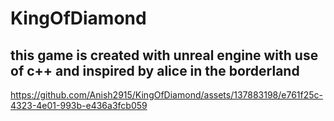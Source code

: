 # KingOfDiamond
## this game is created with unreal engine with use of c++ and inspired by alice in the borderland


https://github.com/Anish2915/KingOfDiamond/assets/137883198/e761f25c-4323-4e01-993b-e436a3fcb059


